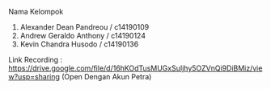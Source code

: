 Nama Kelompok

1) Alexander Dean Pandreou / c14190109
2) Andrew Geraldo Anthony / c14190124
3) Kevin Chandra Husodo / c14190136

Link Recording : https://drive.google.com/file/d/16hKOdTusMUGxSuIjhy5OZVnQi9DiBMiz/view?usp=sharing (Open Dengan Akun Petra)

